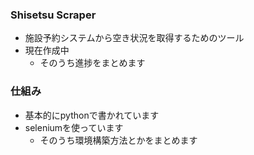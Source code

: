 ### Shisetsu Scraper
- 施設予約システムから空き状況を取得するためのツール
- 現在作成中
  - そのうち進捗をまとめます

### 仕組み
- 基本的にpythonで書かれています
- seleniumを使っています
  - そのうち環境構築方法とかをまとめます